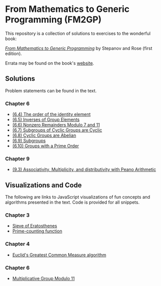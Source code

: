 From Mathematics to Generic Programming (FM2GP)
==========

This repository is a collection of solutions to exercises to the wonderful book:

[_From Mathematics to Generic Programming_](https://www.amazon.com/Mathematics-Generic-Programming-Alexander-Stepanov/dp/0321942043) by Stepanov and Rose (first edition).

Errata may be found on the book's [website](http://www.fm2gp.com/).

## Solutions

Problem statements can be found in the text.

### Chapter 6

* [(6.4) The order of the identity element](https://github.com/bmershon/from-mathematics-to-generic-programming/blob/master/solutions/6_4.pdf)
* [(6.5) Inverses of Group Elements](https://github.com/bmershon/from-mathematics-to-generic-programming/blob/master/solutions/6_5.pdf)
* [(6.6) Nonzero Remainders Modulo 7 and 11](https://github.com/bmershon/from-mathematics-to-generic-programming/blob/master/solutions/6_6.pdf)
* [(6.7) Subgroups of Cyclic Groups are Cyclic](https://github.com/bmershon/from-mathematics-to-generic-programming/blob/master/solutions/6_7.pdf)
* [(6.8) Cyclic Groups are Abelian](https://github.com/bmershon/from-mathematics-to-generic-programming/blob/master/solutions/6_8.pdf)
* [(6.9) Subgroups](https://github.com/bmershon/from-mathematics-to-generic-programming/blob/master/solutions/6_9.pdf)
* [(6.10) Groups with a Prime Order](https://github.com/bmershon/from-mathematics-to-generic-programming/blob/master/solutions/6_10.pdf)

### Chapter 9

* [(9.3) Associativity, Multiplicity, and distributivity with Peano Arithmetic](https://github.com/bmershon/from-mathematics-to-generic-programming/blob/master/solutions/9_3.pdf)

## Visualizations and Code

The following are links to JavaScript visualizations of fun concepts and algorithms presented in the text. Code is provided for all snippets.

### Chapter 3

* [Sieve of Eratosthenes](https://bl.ocks.org/bmershon/8bed98a4633d86403e1ca56165cda6da)
* [Prime-counting function](https://bl.ocks.org/bmershon/e15a65d5599870a860de734f2ef09cde)

### Chapter 4
* [Euclid's Greatest Common Measure algorithm](https://bl.ocks.org/bmershon/496aa57731fdc6b83b0d7ea8d75cda62)

### Chapter 6

* [Multiplicative Group Modulo 11](https://bl.ocks.org/bmershon/7938f064dc2202364cdd52acbd24805d)
